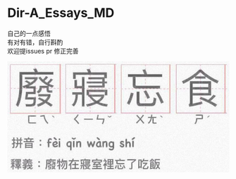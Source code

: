 # Dir-A_Essays_MD
自己的一点感悟  
有对有错，自行斟酌  
欢迎提issues pr 修正完善  

![](https://github.com/Dir-A/Dir-A_Essays_MD/blob/main/image/title.jpeg)
